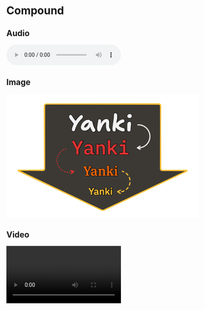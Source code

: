 # Compound

## Audio

![Yanki test audio](./audio/yanki.wav)

## Image

![Yanki test image](./image/yanki.png)

## Video

![Yanki test video](./video/yanki.mp4)
